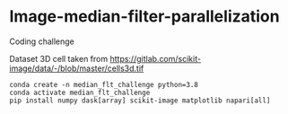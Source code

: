 # Image-median-filter-parallelization
Coding challenge


Dataset 3D cell taken from https://gitlab.com/scikit-image/data/-/blob/master/cells3d.tif

```
conda create -n median_flt_challenge python=3.8
conda activate median_flt_challenge
pip install numpy dask[array] scikit-image matplotlib napari[all]
```